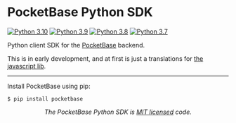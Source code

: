 # PocketBase Python SDK

[![Python 3.10](https://github.com/vaphes/pocketbase/actions/workflows/python-3.10.yml/badge.svg)](https://github.com/vaphes/pocketbase/actions/workflows/python-3.10.yml) [![Python 3.9](https://github.com/vaphes/pocketbase/actions/workflows/python-3.9.yml/badge.svg)](https://github.com/vaphes/pocketbase/actions/workflows/python-3.9.yml) [![Python 3.8](https://github.com/vaphes/pocketbase/actions/workflows/python-3.8.yml/badge.svg)](https://github.com/vaphes/pocketbase/actions/workflows/python-3.8.yml) [![Python 3.7](https://github.com/vaphes/pocketbase/actions/workflows/python-3.7.yml/badge.svg)](https://github.com/vaphes/pocketbase/actions/workflows/python-3.7.yml)

Python client SDK for the <a href="https://pocketbase.io/">PocketBase</a> backend.

This is in early development, and at first is just a translations for <a href="https://github.com/pocketbase/js-sdk">the javascript lib</a>.

---

Install PocketBase using pip:

```shell
$ pip install pocketbase
```

<p align="center"><i>The PocketBase Python SDK is <a href="https://github.com/vaphes/pocketbase/blob/master/LICENCE.txt">MIT licensed</a> code.</p>